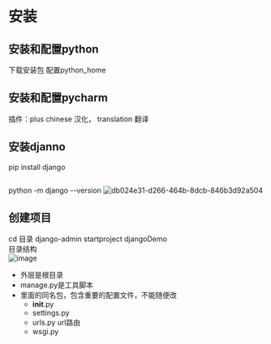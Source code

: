 # 安装
## 安装和配置python
下载安装包
配置python_home
## 安装和配置pycharm
插件：plus
chinese 汉化， translation 翻译  
## 安装djanno
pip install django
##
python -m django --version
![db024e31-d266-464b-8dcb-846b3d92a504](https://user-images.githubusercontent.com/83051290/217210554-e4fd17ee-8b39-40d6-8e0c-d66ae7f8a2ec.jpeg)
## 创建项目
cd 目录
django-admin startproject djangoDemo  
目录结构  
![image](https://user-images.githubusercontent.com/83051290/217244391-b95cd114-8943-46a5-bbaf-72a4f29d655f.png)  
* 外层是根目录  
* manage.py是工具脚本
* 里面的同名包，包含重要的配置文件，不能随便改
  * __init__.py
  * settings.py
  * urls.py url路由
  * wsgi.py
